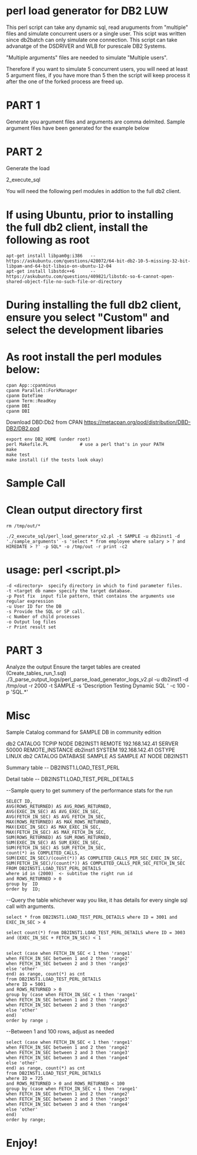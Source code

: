# perl load generator for DB2 LUW
This perl script can take any dynamic sql, read aruguments from "multiple" files and simulate concurrent users or a single user. This scipt was written since db2batch can only simulate one connection. This script can take advanatge of the DSDRIVER and WLB for purescale DB2 Systems.

"Multiple arguments" files are needed to simulate "Multiple users". 

Therefore if you want to simulate 5 concurrent users, you will need at least 5 argument files, if you have more than 5 then the script will keep process it after the one of the forked process are freed up.


# PART 1 

Generate you argument files and arguments are comma delmited. Sample argument files have been generated for the example below

# PART 2

Generate the load

2_execute_sql

You will need the following perl modules in addtion to the full db2 client.

# If using Ubuntu, prior to installing the full db2 client, install the following as root

	apt-get install libpam0g:i386  	--https://askubuntu.com/questions/428072/64-bit-db2-10-5-missing-32-bit-libpam-and-64-bit-libaio-on-ubuntu-12-04 
	apt-get install libstdc++6		--https://askubuntu.com/questions/409821/libstdc-so-6-cannot-open-shared-object-file-no-such-file-or-directory

	
# During installing the full db2 client, ensure you select "Custom" and select the development libaries

# As root install the perl modules below:

	cpan App::cpanminus
	cpanm Parallel::ForkManager
	cpanm DateTime
	cpanm Term::ReadKey
	cpanm DBI
	cpanm DBI
	
Download DBD:Db2 from CPAN
https://metacpan.org/pod/distribution/DBD-DB2/DB2.pod

	export env DB2_HOME (under root)
	perl Makefile.PL            # use a perl that's in your PATH
	make
	make test
	make install (if the tests look okay)

# Sample Call
# Clean output directory first
    
    rm /tmp/out/*
    
    ./2_execute_sql/perl_load_generator_v2.pl -t SAMPLE -u db2inst1 -d './sample_arguments' -s 'select * from employee where salary > ? and HIREDATE > ?' -p SQL* -o /tmp/out -r print -c2
    

# usage: perl <script.pl> <options>
	-d <directory>	specify directory in which to find parameter files.
	-t <target db name>	specify the target database.
    -p Post fix  input file pattern, that contains the arguments use regular expression
    -u User ID for the DB
    -s Provide the SQL or SP call.
    -c Number of child processes
    -o Output log files
    -r Print result set

# PART 3

Analyze the output
	Ensure the target tables are created (Create_tables_run_1.sql)
	./3_parse_output_logs/perl_parse_load_generator_logs_v2.pl -u db2inst1 -d  /tmp/out -r 2000 -t SAMPLE -s 'Description Testing Dynamic SQL ' -c 100 -p 'SQL.*'

# Misc

Sample Catalog command for SAMPLE DB in community edition

db2 CATALOG TCPIP NODE DB2INST1 REMOTE 192.168.142.41 SERVER 50000 REMOTE_INSTANCE  db2inst1 SYSTEM  192.168.142.41 OSTYPE LINUX
db2 CATALOG DATABASE SAMPLE AS SAMPLE AT NODE DB2INST1



Summary table  -- DB2INST1.LOAD_TEST_PERL

Detail table -- DB2INST1.LOAD_TEST_PERL_DETAILS

 

--Sample query to get summery of the performance stats for the run

 

	SELECT ID,
	AVG(ROWS_RETURNED) AS AVG_ROWS_RETURNED,
	AVG(EXEC_IN_SEC) AS AVG_EXEC_IN_SEC,
	AVG(FETCH_IN_SEC) AS AVG_FETCH_IN_SEC,
	MAX(ROWS_RETURNED) AS MAX_ROWS_RETURNED,
	MAX(EXEC_IN_SEC) AS MAX_EXEC_IN_SEC,
	MAX(FETCH_IN_SEC) AS MAX_FETCH_IN_SEC,
	SUM(ROWS_RETURNED) AS SUM_ROWS_RETURNED,
	SUM(EXEC_IN_SEC) AS SUM_EXEC_IN_SEC,
	SUM(FETCH_IN_SEC) AS SUM_FETCH_IN_SEC,
	count(*) as COMPLETED_CALLS,
	SUM(EXEC_IN_SEC)/(count(*)) AS COMPLETED_CALLS_PER_SEC_EXEC_IN_SEC,
	SUM(FETCH_IN_SEC)/(count(*)) AS COMPLETED_CALLS_PER_SEC_FETCH_IN_SEC
	FROM DB2INST1.LOAD_TEST_PERL_DETAILS
	where id in (2000)  <- subtitue the right run id
	and ROWS_RETURNED > 0
	group by  ID
	order by  ID;

 

--Query the table whichever way you like, it has details for every single sql call with arguments.

	select * from DB2INST1.LOAD_TEST_PERL_DETAILS where ID = 3001 and EXEC_IN_SEC > 4

	select count(*) from DB2INST1.LOAD_TEST_PERL_DETAILS where ID = 3003 and (EXEC_IN_SEC + FETCH_IN_SEC) < 1

	 
	select (case when FETCH_IN_SEC < 1 then 'range1'
	when FETCH_IN_SEC between 1 and 2 then 'range2'
	when FETCH_IN_SEC between 2 and 3 then 'range3'
	else 'other'
	end) as range, count(*) as cnt
	from DB2INST1.LOAD_TEST_PERL_DETAILS
	where ID = 5001
	and ROWS_RETURNED > 0
	group by (case when FETCH_IN_SEC < 1 then 'range1'
	when FETCH_IN_SEC between 1 and 2 then 'range2'
	when FETCH_IN_SEC between 2 and 3 then 'range3'
	else 'other'
	end)
	order by range ;

 
--Between 1 and 100 rows, adjust as needed

	select (case when FETCH_IN_SEC < 1 then 'range1'
	when FETCH_IN_SEC between 1 and 2 then 'range2'
	when FETCH_IN_SEC between 2 and 3 then 'range3'
	when FETCH_IN_SEC between 3 and 4 then 'range4'
	else 'other'
	end) as range, count(*) as cnt
	from DB2INST1.LOAD_TEST_PERL_DETAILS
	where ID = 725
	and ROWS_RETURNED > 0 and ROWS_RETURNED < 100
	group by (case when FETCH_IN_SEC < 1 then 'range1'
	when FETCH_IN_SEC between 1 and 2 then 'range2'
	when FETCH_IN_SEC between 2 and 3 then 'range3'
	when FETCH_IN_SEC between 3 and 4 then 'range4'
	else 'other'
	end)
	order by range;


# Enjoy!


